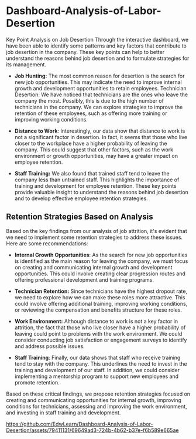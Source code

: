 # Dashboard-Analysis-of-Labor-Desertion

Key Point Analysis on Job Desertion
Through the interactive dashboard, we have been able to identify some patterns and key factors that contribute to job desertion in the company. These key points can help to better understand the reasons behind job desertion and to formulate strategies for its management.

- **Job Hunting:** The most common reason for desertion is the search for new job opportunities. This may indicate the need to improve internal growth and development opportunities to retain employees.
Technician Desertion: We have noticed that technicians are the ones who leave the company the most. Possibly, this is due to the high number of technicians in the company. We can explore strategies to improve the retention of these employees, such as offering more training or improving working conditions.

- **Distance to Work**: Interestingly, our data show that distance to work is not a significant factor in desertion. In fact, it seems that those who live closer to the workplace have a higher probability of leaving the company. This could suggest that other factors, such as the work environment or growth opportunities, may have a greater impact on employee retention.

- **Staff Training:** We also found that trained staff tend to leave the company less than untrained staff. This highlights the importance of training and development for employee retention.
These key points provide valuable insight to understand the reasons behind job desertion and to develop effective employee retention strategies.

## Retention Strategies Based on Analysis
Based on the key findings from our analysis of job attrition, it's evident that we need to implement some retention strategies to address these issues. Here are some recommendations:

- **Internal Growth Opportunities**: As the search for new job opportunities is identified as the main reason for leaving the company, we must focus on creating and communicating internal growth and development opportunities. This could involve creating clear progression routes and offering professional development and training programs.

- **Technician Retention:** Since technicians have the highest dropout rate, we need to explore how we can make these roles more attractive. This could involve offering additional training, improving working conditions, or reviewing the compensation and benefits structure for these roles.
  
- **Work Environment:** Although distance to work is not a key factor in attrition, the fact that those who live closer have a higher probability of leaving could point to problems with the work environment. We could consider conducting job satisfaction or engagement surveys to identify and address possible issues.

- **Staff Training**: Finally, our data shows that staff who receive training tend to stay with the company. This underlines the need to invest in the training and development of our staff. In addition, we could consider implementing a mentorship program to support new employees and promote retention.

Based on these critical findings, we propose retention strategies focused on creating and communicating opportunities for internal growth, improving conditions for technicians, assessing and improving the work environment, and investing in staff training and development.

https://github.com/EdwLearn/Dashboard-Analysis-of-Labor-Desertion/assets/79411131/69649ad3-724b-4b62-b37e-f6b589e665ae


